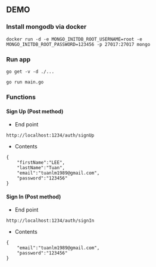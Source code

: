 ## DEMO
### Install mongodb via docker
```
docker run -d -e MONGO_INITDB_ROOT_USERNAME=root -e MONGO_INITDB_ROOT_PASSWORD=123456 -p 27017:27017 mongo
```
### Run app
```
go get -v -d ./...
```
```
go run main.go
```
### Functions
#### Sign Up (Post method)
- End point
```
http://localhost:1234/auth/signUp
```
- Contents
```
{
	"firstName":"LEE",
	"lastName":"Tuan",
	"email":"tuanlm1989@gmail.com",
	"password":"123456"
}
```
#### Sign In (Post method)
- End point
```
http://localhost:1234/auth/signIn
```
- Contents
```
{
	"email":"tuanlm1989@gmail.com",
	"password":"123456"
}
```
